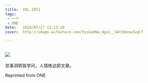 ```yaml
---
title:	VOL.2851
tags:
 - 一个
 - ONE
date:	2020/07/27 13:13:10
cover:	http://image.wufazhuce.com/FpsGuHNa_4gxz__GAt3OeowZwqCf

---
```

![](http://image.wufazhuce.com/FpsGuHNa_4gxz__GAt3OeowZwqCf)
---

世事洞明皆学问，人情练达即文章。
 
Reprinted from ONE

